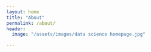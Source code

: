 ```yaml
---
layout: home
title: "About"
permalink: /about/
header:
  image: "/assets/images/data science homepage.jpg"

---
```

